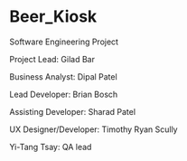 # Beer_Kiosk
Software Engineering Project

Project Lead: Gilad Bar

Business Analyst: Dipal Patel

Lead Developer: Brian Bosch

Assisting Developer: Sharad Patel

UX Designer/Developer: Timothy Ryan Scully

Yi-Tang Tsay: QA lead

